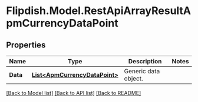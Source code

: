 # Flipdish.Model.RestApiArrayResultApmCurrencyDataPoint
## Properties

Name | Type | Description | Notes
------------ | ------------- | ------------- | -------------
**Data** | [**List&lt;ApmCurrencyDataPoint&gt;**](ApmCurrencyDataPoint.md) | Generic data object. | 

[[Back to Model list]](../README.md#documentation-for-models) [[Back to API list]](../README.md#documentation-for-api-endpoints) [[Back to README]](../README.md)

